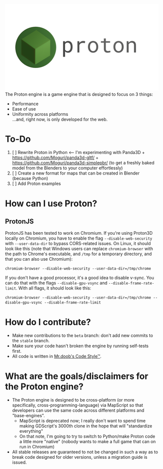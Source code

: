 ![logo](./images/logo/logo.png/)
The Proton engine is a game engine that is designed to focus on 3 things:
- Performance
- Ease of use
- Uniformity across platforms\
...and, right now, is only developed for the web.

# To-Do
1. [ ] Rewrite Proton in Python <-- I'm experimenting with Panda3D + https://github.com/Moguri/panda3d-gltf/ + https://github.com/Moguri/panda3d-simplepbr/ (to get a freshly baked model from the Blenders to your computer effortlessly)
2. [ ] Create a new format for maps that can be created in Blender (because Python)
3. [ ] Add Proton examples

# How can I use Proton?
## ProtonJS
ProtonJS has been tested to work on Chromium.
If you're using Proton3D locally on Chromium, you have to enable the flag `--disable-web-security` with `--user-data-dir` to bypass CORS-related issues. On Linux, it should look like this (note that Windows users can replace `chromium-browser` with the path to Chrome's executable, and `/tmp` for a temporary directory, and that you can also use Chromium):
```
chromium-browser --disable-web-security --user-data-dir=/tmp/chrome
```
If you don't have a good processor, it's a good idea to disable v-sync. You can do that with the flags `--disable-gpu-vsync` and `--disable-frame-rate-limit`. With all flags, it should look like this:
```
chromium-browser --disable-web-security --user-data-dir=/tmp/chrome --disable-gpu-vsync --disable-frame-rate-limit
```

# How do I contribute?
- Make new contributions to the `beta` branch: don't add new commits to the `stable` branch.
- Make sure your code hasn't broken the engine by running self-tests first.
- All code is written in [Mr.doob's Code Style™](https://github.com/mrdoob/three.js/wiki/Mr.doob's-Code-Style%E2%84%A2).

# What are the goals/disclaimers for the Proton engine?
- The Proton engine is designed to be cross-platform (or more specifically, cross-programming-language) via MapScript so that developers can use the same code across different platforms and "base-engines".
    - MapScript is deprecated now; I really don't want to spend time making GDScript's 3000th clone in the hope that will "standardize everything"
    - On that note, I'm going to try to switch to Python/make Proton code a little more "native" (nobody wants to make a full game that can on run in Chromium)
- All stable releases are guaranteed to not be changed in such a way as to break code designed for older versions, unless a migration guide is issued.
